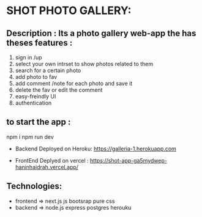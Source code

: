 # SHOT PHOTO GALLERY:

## Description : Its a photo gallery web-app the has theses features :
1. sign in /up 
2. select your own intrset to show photos related to them
3. search for a certain photo
4. add photo to fav 
5. add comment /note for each photo and save it
6. delete the fav or edit the comment
7. easy-freindly UI 
8. authentication 

## to start the app : 
 npm i
 npm run dev 

* Backend Deployed on Heroku: https://galleria-1.herokuapp.com

* FrontEnd Deplyed on vercel : https://shot-app-ga5mydwep-haninhaidrah.vercel.app/

## Technologies:
- frontend => next.js js bootsrap pure css 
- backend => node.js express postgres herouku